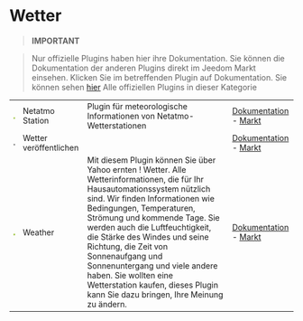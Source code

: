
# Wetter


>**IMPORTANT**

>Nur offizielle Plugins haben hier ihre Dokumentation. Sie können die Dokumentation der anderen Plugins direkt im Jeedom Markt einsehen. Klicken Sie im betreffenden Plugin auf Dokumentation.
>Sie können sehen [hier](https://market.jeedom.com/index.php?v=d&p=market&type=plugin&categorie=weather) Alle offiziellen Plugins in dieser Kategorie

| | | | |
|--- | --- | --- | ---|
|<img src="netatmoWeather/netatmoWeather_icon.png" class="pluginLogo" width="100" />|Netatmo Station|Plugin für meteorologische Informationen von Netatmo-Wetterstationen|[Dokumentation](netatmoWeather/index.md) - [Markt](https://market.jeedom.com/index.php?v=d&p=market_display&id=133)|
|<img src="publiemeteo/publiemeteo_icon.png" class="pluginLogo" width="100" />|Wetter veröffentlichen||[Dokumentation](publiemeteo/index.md) - [Markt](https://market.jeedom.com/index.php?v=d&p=market_display&id=2318)|
|<img src="weather/weather_icon.png" class="pluginLogo" width="100" />|Weather|Mit diesem Plugin können Sie über Yahoo ernten ! Wetter. Alle Wetterinformationen, die für Ihr Hausautomationssystem nützlich sind. Wir finden Informationen wie Bedingungen, Temperaturen, Strömung und kommende Tage. Sie werden auch die Luftfeuchtigkeit, die Stärke des Windes und seine Richtung, die Zeit von Sonnenaufgang und Sonnenuntergang und viele andere haben. Sie wollten eine Wetterstation kaufen, dieses Plugin kann Sie dazu bringen, Ihre Meinung zu ändern.|[Dokumentation](weather/index.md) - [Markt](https://market.jeedom.com/index.php?v=d&p=market_display&id=7)|
